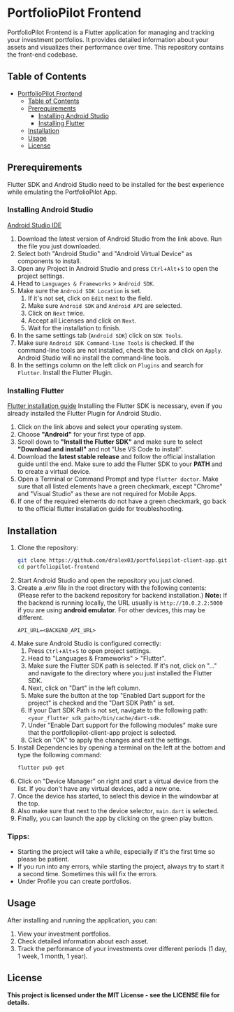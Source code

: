 # PortfolioPilot Frontend

PortfolioPilot Frontend is a Flutter application for managing and tracking your investment portfolios. It provides detailed information about your assets and visualizes their performance over time. This repository contains the front-end codebase.

## Table of Contents

- [PortfolioPilot Frontend](#portfoliopilot-frontend)
  - [Table of Contents](#table-of-contents)
  - [Prerequirements](#prerequirements)
      - [Installing Android Studio](#installing-android-studio)
      - [Installing Flutter](#installing-flutter)
  - [Installation](#installation)
  - [Usage](#usage)
  - [License](#license)

## Prerequirements

Flutter SDK and Android Studio need to be installed for the best experience while emulating the PortfolioPilot App.

### Installing Android Studio
[Android Studio IDE](https://developer.android.com/studio?hl=de)

1. Download the latest version of Android Studio from the link above. Run the file you just downloaded.
2. Select both "Android Studio" and "Android Virtual Device" as components to install.
3. Open any Project in Android Studio and press `Ctrl`+`Alt`+`S` to open the project settings.
4. Head to `Languages & Frameworks` > `Android SDK`.
5. Make sure the `Android SDK Location` is set.
   1. If it's not set, click on `Edit` next to the field.
   2. Make sure `Android SDK` and `Android API` are selected.
   3. Click on `Next` twice.
   4. Accept all Licenses and click on `Next`.
   5. Wait for the installation to finish.
6. In the same settings tab (`Android SDK`) click on `SDK Tools`.
7. Make sure `Android SDK Command-line Tools` is checked. If the command-line tools are not installed, check the box and click on `Apply`. Android Studio will no install the command-line tools.
8. In the settings column on the left click on `Plugins` and search for `Flutter`. Install the Flutter Plugin.

### Installing Flutter
[Flutter installation guide](https://flutter.dev/docs/get-started/install)
Installing the Flutter SDK is necessary, even if you already installed the Flutter Plugin for Android Studio.

1. Click on the link above and select your operating system.
2. Choose **"Android"** for your first type of app.
3. Scroll down to **"Install the Flutter SDK"** and make sure to select **"Download and install"** and not "Use VS Code to install".
4. Download the **latest stable release** and follow the official installation guide until the end. Make sure to add the Flutter SDK to your **PATH** and to create a virtual device.
5. Open a Terminal or Command Prompt and type `flutter doctor`.
Make sure that all listed elements have a green checkmark, except "Chrome" and "Visual Studio" as these are not required for Mobile Apps.
6. If one of the required elements do not have a green checkmark, go back to the official flutter installation guide for troubleshooting.



## Installation

1. Clone the repository:
   ```sh
   git clone https://github.com/dralex03/portfoliopilot-client-app.git
   cd portfoliopilot-frontend
2. Start Android Studio and open the repository you just cloned.
3. Create a .env file in the root directory with the following contents:
(Please refer to the backend repository for backend installation.)
**Note:** If the backend is running locally, the URL usually is `http://10.0.2.2:5000` if you are using **android emulator**. For other devices, this may be different.
   ```
   API_URL=<BACKEND_API_URL>
5. Make sure Android Studio is configured correctly:
   1. Press `Ctrl`+`Alt`+`S` to open project settings.
   2. Head to "Languages & Frameworks" > "Flutter".
   3. Make sure the Flutter SDK path is selected. If it's not, click on "..." and navigate to the directory where you just installed the Flutter SDK.
   4. Next, click on "Dart" in the left column.
   5. Make sure the button at the top "Enabled Dart support for the project" is checked and the "Dart SDK Path" is set.
   6. If your Dart SDK Path is not set, navigate to the following path: `<your_flutter_sdk_path>/bin/cache/dart-sdk`.
   7. Under "Enable Dart support for the following modules" make sure that the portfoliopilot-client-app project is selected.
   8. Click on "OK" to apply the changes and exit the settings.
6. Install Dependencies by opening a terminal on the left at the bottom and type the following command: 
   ```sh
   flutter pub get
7. Click on "Device Manager" on right and start a virtual device from the list. If you don't have any virtual devices, add a new one.
8. Once the device has started, to select this device in the windowbar at the top.
9. Also make sure that next to the device selector, `main.dart` is selected.
10.  Finally, you can launch the app by clicking on the green play button.

### Tipps:
- Starting the project will take a while, especially if it's the first time so please be patient.
- If you run into any errors, while starting the project, always try to start it a second time. Sometimes this will fix the errors.
- Under Profile you can create portfolios.
   
   
## Usage
After installing and running the application, you can:
1. View your investment portfolios.
2. Check detailed information about each asset.
3. Track the performance of your investments over different periods (1 day, 1 week, 1 month, 1 year).

      
## License
**This project is licensed under the MIT License - see the LICENSE file for details.**
